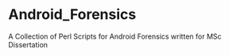 # Android_Forensics
A Collection of Perl Scripts for Android Forensics written for MSc Dissertation
